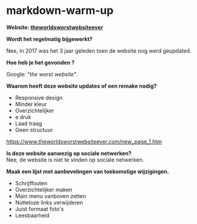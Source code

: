 markdown-warm-up
======
**Website: [theworldsworstwebsiteever](https://www.theworldsworstwebsiteever.com/)**

**Wordt het regelmatig bijgewerkt?**  

Nee, in 2017 was het 3 jaar geleden toen de website nog werd geupdated.

**Hoe heb je het gevonden ?**  

Google: *"the worst website"*.

**Waarom heeft deze website updates of een remake nodig?**  

- Responsive design
- Minder kleur
- Overzichtelijker
- e druk
- Laad traag
- Geen structuur

https://www.theworldsworstwebsiteever.com/new_page_1.htm

**Is deze website aanwezig op sociale netwerken?**  
Nee, de website is niet te vinden op sociale netwerken.

**Maak een lijst met aanbevelingen van toekomstige wijzigingen.**  

- Schrijffouten
- Overzichtelijker maken
- Main menu vanboven zetten
- Nutteloze links verwijderen
- Juist formaat foto's
- Leesbaarheid

